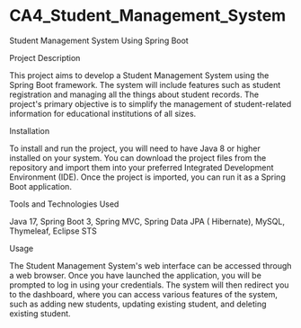# CA4_Student_Management_System
Student Management System Using Spring Boot

Project Description

This project aims to develop a Student Management System using the Spring Boot framework.
The system will include features such as student registration and managing all the things about student records.
The project's primary objective is to simplify the management of student-related information for educational institutions of all sizes.

Installation

To install and run the project, you will need to have Java 8 or higher installed on your system.
You can download the project files from the repository and import them into your preferred Integrated Development Environment (IDE).
Once the project is imported, you can run it as a Spring Boot application.

Tools and Technologies Used

Java 17,  Spring Boot 3,  Spring MVC, Spring Data JPA ( Hibernate), MySQL,  Thymeleaf,  Eclipse STS
  
Usage

The Student Management System's web interface can be accessed through a web browser.
Once you have launched the application, you will be prompted to log in using your credentials.
The system will then redirect you to the dashboard, where you can access various features of the system, such as adding new students,
updating existing student, and deleting existing student.


